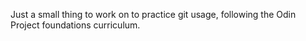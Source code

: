 Just a small thing to work on to practice git usage, following the Odin Project foundations curriculum.